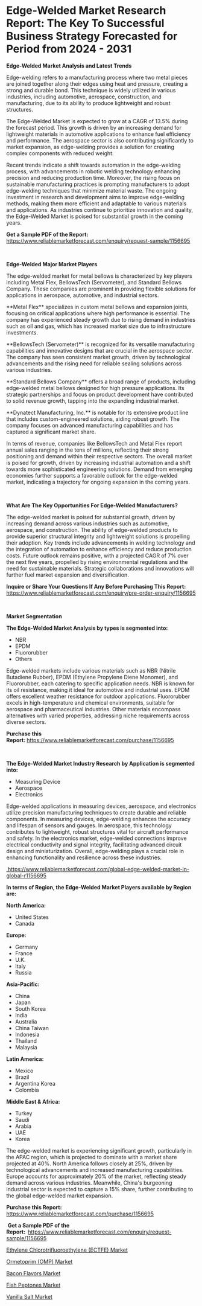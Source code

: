 <p><h1>Edge-Welded Market Research Report: The Key To Successful Business Strategy Forecasted for Period from 2024 - 2031</h1></p><p><strong>Edge-Welded Market Analysis and Latest Trends</strong></p>
<p><p>Edge-welding refers to a manufacturing process where two metal pieces are joined together along their edges using heat and pressure, creating a strong and durable bond. This technique is widely utilized in various industries, including automotive, aerospace, construction, and manufacturing, due to its ability to produce lightweight and robust structures.</p><p>The Edge-Welded Market is expected to grow at a CAGR of 13.5% during the forecast period. This growth is driven by an increasing demand for lightweight materials in automotive applications to enhance fuel efficiency and performance. The aerospace sector is also contributing significantly to market expansion, as edge-welding provides a solution for creating complex components with reduced weight. </p><p>Recent trends indicate a shift towards automation in the edge-welding process, with advancements in robotic welding technology enhancing precision and reducing production time. Moreover, the rising focus on sustainable manufacturing practices is prompting manufacturers to adopt edge-welding techniques that minimize material waste. The ongoing investment in research and development aims to improve edge-welding methods, making them more efficient and adaptable to various materials and applications. As industries continue to prioritize innovation and quality, the Edge-Welded Market is poised for substantial growth in the coming years.</p></p>
<p><strong>Get a Sample PDF of the Report:&nbsp;</strong> <a href="https://www.reliablemarketforecast.com/enquiry/request-sample/1156695?utm_campaign=1080&utm_medium=2&utm_source=Github&utm_content=ia&utm_term=05122024&utm_id=edge-welded">https://www.reliablemarketforecast.com/enquiry/request-sample/1156695</a></p>
<p>&nbsp;</p>
<p><strong>Edge-Welded Major Market Players</strong></p>
<p><p>The edge-welded market for metal bellows is characterized by key players including Metal Flex, BellowsTech (Servometer), and Standard Bellows Company. These companies are prominent in providing flexible solutions for applications in aerospace, automotive, and industrial sectors. </p><p>**Metal Flex** specializes in custom metal bellows and expansion joints, focusing on critical applications where high performance is essential. The company has experienced steady growth due to rising demand in industries such as oil and gas, which has increased market size due to infrastructure investments. </p><p>**BellowsTech (Servometer)** is recognized for its versatile manufacturing capabilities and innovative designs that are crucial in the aerospace sector. The company has seen consistent market growth, driven by technological advancements and the rising need for reliable sealing solutions across various industries.</p><p>**Standard Bellows Company** offers a broad range of products, including edge-welded metal bellows designed for high pressure applications. Its strategic partnerships and focus on product development have contributed to solid revenue growth, tapping into the expanding industrial market.</p><p>**Dynatect Manufacturing, Inc.** is notable for its extensive product line that includes custom-engineered solutions, aiding robust growth. The company focuses on advanced manufacturing capabilities and has captured a significant market share.</p><p>In terms of revenue, companies like BellowsTech and Metal Flex report annual sales ranging in the tens of millions, reflecting their strong positioning and demand within their respective sectors. The overall market is poised for growth, driven by increasing industrial automation and a shift towards more sophisticated engineering solutions. Demand from emerging economies further supports a favorable outlook for the edge-welded market, indicating a trajectory for ongoing expansion in the coming years.</p></p>
<p>&nbsp;</p>
<p><strong>What Are The Key Opportunities For Edge-Welded Manufacturers?</strong></p>
<p><p>The edge-welded market is poised for substantial growth, driven by increasing demand across various industries such as automotive, aerospace, and construction. The ability of edge-welded products to provide superior structural integrity and lightweight solutions is propelling their adoption. Key trends include advancements in welding technology and the integration of automation to enhance efficiency and reduce production costs. Future outlook remains positive, with a projected CAGR of 7% over the next five years, propelled by rising environmental regulations and the need for sustainable materials. Strategic collaborations and innovations will further fuel market expansion and diversification.</p></p>
<p><strong>Inquire or Share Your Questions If Any Before Purchasing This Report:</strong> <a href="https://www.reliablemarketforecast.com/enquiry/pre-order-enquiry/1156695?utm_campaign=1080&utm_medium=2&utm_source=Github&utm_content=ia&utm_term=05122024&utm_id=edge-welded">https://www.reliablemarketforecast.com/enquiry/pre-order-enquiry/1156695</a></p>
<p>&nbsp;</p>
<p><strong>Market Segmentation</strong></p>
<p><strong>The Edge-Welded Market Analysis by types is segmented into:</strong></p>
<p><ul><li>NBR</li><li>EPDM</li><li>Fluororubber</li><li>Others</li></ul></p>
<p><p>Edge-welded markets include various materials such as NBR (Nitrile Butadiene Rubber), EPDM (Ethylene Propylene Diene Monomer), and Fluororubber, each catering to specific application needs. NBR is known for its oil resistance, making it ideal for automotive and industrial uses. EPDM offers excellent weather resistance for outdoor applications. Fluororubber excels in high-temperature and chemical environments, suitable for aerospace and pharmaceutical industries. Other materials encompass alternatives with varied properties, addressing niche requirements across diverse sectors.</p></p>
<p><strong>Purchase this Report:&nbsp;</strong><a href="https://www.reliablemarketforecast.com/purchase/1156695?utm_campaign=1080&utm_medium=2&utm_source=Github&utm_content=ia&utm_term=05122024&utm_id=edge-welded">https://www.reliablemarketforecast.com/purchase/1156695</a></p>
<p>&nbsp;</p>
<p><strong>The Edge-Welded Market Industry Research by Application is segmented into:</strong></p>
<p><ul><li>Measuring Device</li><li>Aerospace</li><li>Electronics</li></ul></p>
<p><p>Edge-welded applications in measuring devices, aerospace, and electronics utilize precision manufacturing techniques to create durable and reliable components. In measuring devices, edge-welding enhances the accuracy and lifespan of sensors and gauges. In aerospace, this technology contributes to lightweight, robust structures vital for aircraft performance and safety. In the electronics market, edge-welded connections improve electrical conductivity and signal integrity, facilitating advanced circuit design and miniaturization. Overall, edge-welding plays a crucial role in enhancing functionality and resilience across these industries.</p></p>
<p><a href="https://www.reliablemarketforecast.com/global-edge-welded-market-in-global-r1156695?utm_campaign=1080&utm_medium=2&utm_source=Github&utm_content=ia&utm_term=05122024&utm_id=edge-welded">&nbsp;https://www.reliablemarketforecast.com/global-edge-welded-market-in-global-r1156695</a></p>
<p><strong>In terms of Region, the Edge-Welded Market Players available by Region are:</strong></p>
<p>
    <p> <strong> North America: </strong>
        <ul>
            <li>United States</li>
            <li>Canada</li>
        </ul>
        </p> 
    <p> <strong> Europe: </strong>
        <ul>
            <li>Germany</li>
            <li>France</li>
            <li>U.K.</li>
            <li>Italy</li>
            <li>Russia</li>
        </ul>
        </p> 
    <p> <strong> Asia-Pacific: </strong>
        <ul>
            <li>China</li>
            <li>Japan</li>
            <li>South Korea</li>
            <li>India</li>
            <li>Australia</li>
            <li>China Taiwan</li>
            <li>Indonesia</li>
            <li>Thailand</li>
            <li>Malaysia</li>
        </ul>
        </p> 
    <p> <strong> Latin America: </strong>
        <ul>
            <li>Mexico</li>
            <li>Brazil</li>
            <li>Argentina Korea</li>
            <li>Colombia</li>
        </ul>
        </p> 
    <p> <strong> Middle East & Africa: </strong>
        <ul>
            <li>Turkey</li>
            <li>Saudi</li>
            <li>Arabia</li>
            <li>UAE</li>
            <li>Korea</li>
        </ul>
    </p>
    </p>
<p><p>The edge-welded market is experiencing significant growth, particularly in the APAC region, which is projected to dominate with a market share projected at 40%. North America follows closely at 25%, driven by technological advancements and increased manufacturing capabilities. Europe accounts for approximately 20% of the market, reflecting steady demand across various industries. Meanwhile, China's burgeoning industrial sector is expected to capture a 15% share, further contributing to the global edge-welded market expansion.</p></p>
<p><strong>Purchase this Report: </strong><a href="https://www.reliablemarketforecast.com/purchase/1156695?utm_campaign=1080&utm_medium=2&utm_source=Github&utm_content=ia&utm_term=05122024&utm_id=edge-welded">https://www.reliablemarketforecast.com/purchase/1156695</a></p>
<p>&nbsp;<strong>Get a Sample PDF of the Report:&nbsp;&nbsp;</strong><a href="https://www.reliablemarketforecast.com/enquiry/request-sample/1156695?utm_campaign=1080&utm_medium=2&utm_source=Github&utm_content=ia&utm_term=05122024&utm_id=edge-welded">https://www.reliablemarketforecast.com/enquiry/request-sample/1156695</a></p>
<p><strong></strong></p>
<p><p><a href="https://issuu.com/reportprime-2/docs/ethylene-chlorotrifluoroethylene-ectfe-market-size?utm_campaign=1080&utm_medium=2&utm_source=Github&utm_content=ia&utm_term=05122024&utm_id=edge-welded">Ethylene Chlorotrifluoroethylene (ECTFE) Market</a></p><p><a href="https://issuu.com/reportprime-2/docs/ormetoprim-omp-market-size-2030.pptx?utm_campaign=1080&utm_medium=2&utm_source=Github&utm_content=ia&utm_term=05122024&utm_id=edge-welded">Ormetoprim (OMP) Market</a></p><p><a href="https://www.linkedin.com/pulse/bacon-flavors-market-soar-59-cagr-from-2024-2031-key-trends-newjf?utm_campaign=1080&utm_medium=2&utm_source=Github&utm_content=ia&utm_term=05122024&utm_id=edge-welded">Bacon Flavors Market</a></p><p><a href="https://www.linkedin.com/pulse/factors-driving-growth-fish-peptones-market-projected-size-ix8xf?utm_campaign=1080&utm_medium=2&utm_source=Github&utm_content=ia&utm_term=05122024&utm_id=edge-welded">Fish Peptones Market</a></p><p><a href="https://www.linkedin.com/pulse/vanilla-salt-market-size-share-analysis-growth-trends-forecasts-ukbff?utm_campaign=1080&utm_medium=2&utm_source=Github&utm_content=ia&utm_term=05122024&utm_id=edge-welded">Vanilla Salt Market</a></p></p>